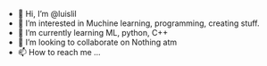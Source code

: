 - 👋 Hi, I’m @luislil
- 👀 I’m interested in Muchine learning, programming, creating stuff.
- 🌱 I’m currently learning ML, python, C++
- 💞️ I’m looking to collaborate on Nothing atm
- 📫 How to reach me ...

<!---
luislil/luislil is a ✨ special ✨ repository because its `README.md` (this file) appears on your GitHub profile.
You can click the Preview link to take a look at your changes.
--->
